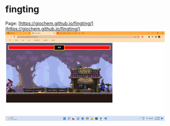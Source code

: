 # fingting
Page: [https://giochem.github.io/fingting/](https://giochem.github.io/fingting/)
![image](https://github.com/giochem/fingting/blob/main/img/demo.png)
